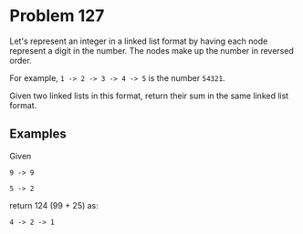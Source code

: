 # Problem 127

Let's represent an integer in a linked list format by having each node represent a digit in the number. The nodes make up the number in reversed order.

For example, `1 -> 2 -> 3 -> 4 -> 5` is the number `54321`.

Given two linked lists in this format, return their sum in the same linked list format.

## Examples

Given

```text
9 -> 9

5 -> 2
```

return 124 (99 + 25) as:

```text
4 -> 2 -> 1
```
